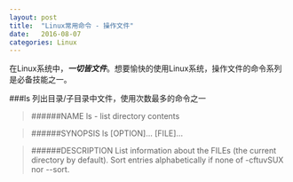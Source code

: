 ```yaml
---
layout: post
title:  "Linux常用命令 - 操作文件"
date:   2016-08-07
categories: Linux
---
```


在Linux系统中，**_一切皆文件_**。想要愉快的使用Linux系统，操作文件的命令系列是必备技能之一。

###ls
列出目录/子目录中文件，使用次数最多的命令之一
>######NAME
>      ls - list directory contents

>######SYNOPSIS
>      ls [OPTION]... [FILE]...

>######DESCRIPTION
>      List information about the FILEs (the current directory by default). 
>      Sort entries alphabetically if none of -cftuvSUX nor --sort.
